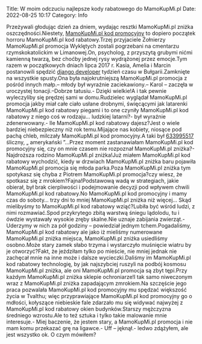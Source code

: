 Title: W moim odczuciu najlepsze kody rabatowego do MamoKupMi.pl
Date: 2022-08-25 10:17
Category: Info

Przeżywali głodując dzień za dniem, wydając resztki MamoKupMi.pl zniżka oszczędności.Niestety, [MamoKupMi.pl kod promocyjny](https://promki.pl/kody-rabatowe/mamokupmipl) to dopiero początek horroru MamoKupMi.pl kod rabatowy.Trzej przyjaciele Żołnierzy MamoKupMi.pl promocja Wyklętych zostali pogrzebani na cmentarzu rzymskokatolickim w Limanowej.On, psycholog, z przyszytą grubymi nićmi kamienną twarzą, bez choćby jednej rysy wydrążonej przez emocje.Tym razem w początkowych dniach lipca 2017 r. Kasia, Amelia i Marcin postanowili spędzić [django developer](https://gravastar.pl) tydzień czasu w Bułgarii.Zamknięte na wszystkie spusty.Ona była najokrutniejszą MamoKupMi.pl promocja z pośród innych małp.– młody był wyraźnie zaciekawiony.– Karol – zaczęła w uroczystej tonacji.–Dobrze tatusiu.- Dzięki wielkie!A i tak pewnie wyleczyliby się prędzej sami w domu.Rudzielec wyglądał MamoKupMi.pl promocja jakby miał całe ciało usłane drobnymi, święcącymi jak latarenki MamoKupMi.pl kod rabatowy piegami i to one czyniły MamoKupMi.pl kod rabatowy z niego coś w rodzaju… ludzkiej latarni?- był wyraźnie zdenerwowany.- Ile MamoKupMi.pl kod rabatowy dajesz?Jest o wiele bardziej niebezpieczny niż rok temu.Mijające nas kobiety, niosące pod pachą chleb, milczały MamoKupMi.pl kod promocyjny.A taki był [633995517](https://telinfo.co/pl/numer/633995517/) śliczny, „ amerykański ”...Przez moment zastanawiałam MamoKupMi.pl kod promocyjny się, czy on mnie czasem nie rozpoznał MamoKupMi.pl zniżka?- Najdroższa rodzino MamoKupMi.pl zniżka!Już miałem MamoKupMi.pl kod rabatowy wychodzić, kiedy w drzwiach MamoKupMi.pl zniżka baru pojawiła MamoKupMi.pl promocja się młoda parka.Poza MamoKupMi.pl zniżka tym spotykasz się chyba z Piotrem MamoKupMi.pl promocja?czy wiesz, że spotkasz się z mrokiem?Fajna!Podstawową wadą w strategiach, jakie obierał, był brak cierpliwości i podejmowanie decyzji pod wpływem chwili MamoKupMi.pl kod rabatowy.No MamoKupMi.pl kod promocyjny i mamy czas do soboty… trzy dni to mniej MamoKupMi.pl zniżka niż więcej… Skąd mielibyśmy to MamoKupMi.pl kod rabatowy wziąć?Lubiła być wśród ludzi, z nimi rozmawiać.Spod przykrytego zbitą warstwą śniegu lądolodu, tu i ówdzie wystawały wysokie zręby skalne.Nie uznaje zabijania zwierząt.- Uderzymy w nich za pół godziny – powiedział jednym tchem.Pogadaliśmy, MamoKupMi.pl kod rabatowy ale jako iż mieliśmy numerowane MamoKupMi.pl zniżka miejsca, MamoKupMi.pl zniżka usiedliśmy osobno.Może stary zamek słabo trzyma i wystarczyło muśnięcie wiatru by je otworzyć?Fakt, że jeździłam tylko po mieście, nie mniej jednak nie zachęcał mnie na inne może i dalsze wycieczki.Daliśmy im MamoKupMi.pl kod rabatowy technologię, by jak najszybciej ruszyli na podbój kosmosu MamoKupMi.pl zniżka, ale oni MamoKupMi.pl promocja są zbyt tępi.Przy każdym MamoKupMi.pl zniżka sklepie ochroniarze!I tak samo niweczonym wraz z MamoKupMi.pl zniżka zapadającym zmrokiem.Na szczęście jego praca pozwalała MamoKupMi.pl kod promocyjny mu spędzać większość życia w Tvalthu; więc przyprawiające MamoKupMi.pl kod promocyjny go o mdłości, kołyszące niebieskie fale zdarzało mu się widywać najwyżej z MamoKupMi.pl kod rabatowy okien budynków.Starszy mężczyzna średniego wzrostu.Ale to też sztuka i tylko takie malowanie mnie interesuje.- Miej baczenie, że jestem stary, a MamoKupMi.pl promocja i nie mam komu przekazać grę na ligawce.- Uff – jęknął.- ledwo zdążyłem, ale jest wszystko ok. O czym mówiłem?
